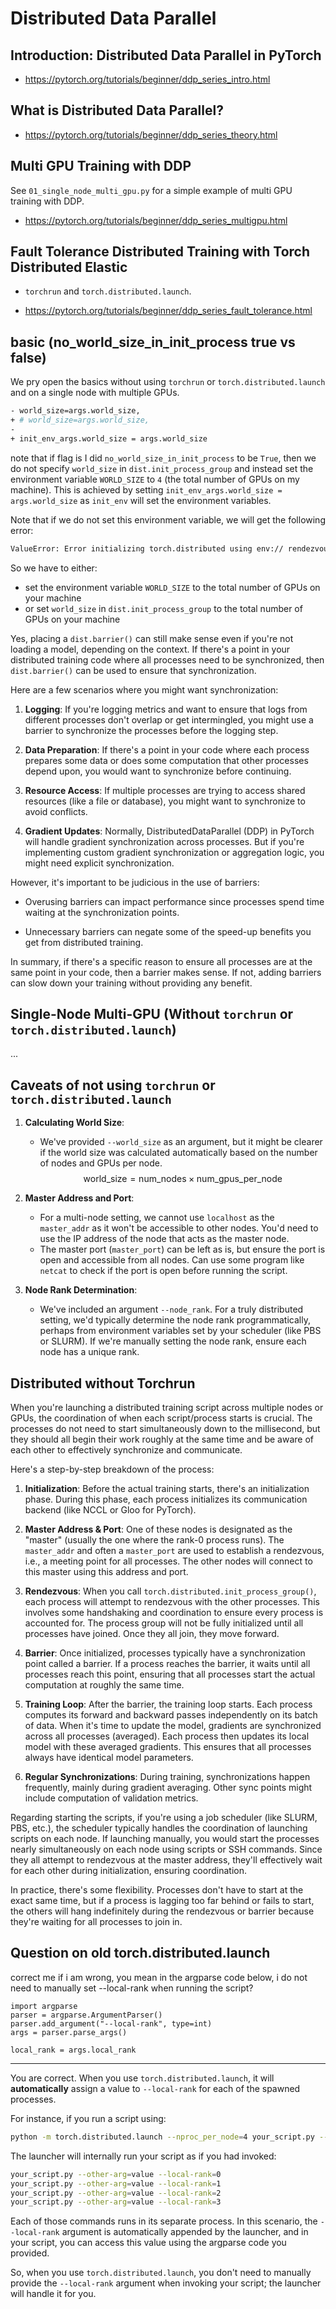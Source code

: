 # Distributed Data Parallel

## Introduction: Distributed Data Parallel in PyTorch

- https://pytorch.org/tutorials/beginner/ddp_series_intro.html

## What is Distributed Data Parallel?

- https://pytorch.org/tutorials/beginner/ddp_series_theory.html

## Multi GPU Training with DDP

See `01_single_node_multi_gpu.py` for a simple example of multi GPU training with DDP.

- https://pytorch.org/tutorials/beginner/ddp_series_multigpu.html

## Fault Tolerance Distributed Training with Torch Distributed Elastic

- `torchrun` and `torch.distributed.launch`.

- https://pytorch.org/tutorials/beginner/ddp_series_fault_tolerance.html

## basic (no_world_size_in_init_process true vs false)

We pry open the basics without using `torchrun` or `torch.distributed.launch`
and on a single node with multiple GPUs.

```bash
- world_size=args.world_size,
+ # world_size=args.world_size,
-
+ init_env_args.world_size = args.world_size
```

note that if flag is I did `no_world_size_in_init_process` to be `True`, then
we do not specify `world_size`
in `dist.init_process_group` and instead set the environment
variable `WORLD_SIZE` to `4` (the total number of GPUs on my machine).
This is achieved by setting `init_env_args.world_size = args.world_size`
as `init_env` will set the environment variables.

Note that if we do not set this environment variable, we will get the following error:

```bash
ValueError: Error initializing torch.distributed using env:// rendezvous: environment variable WORLD_SIZE expected, but not set
```

So we have to either:

- set the environment variable `WORLD_SIZE` to the total number of GPUs on your machine
- or set `world_size` in `dist.init_process_group` to the total number of GPUs on your machine

Yes, placing a `dist.barrier()` can still make sense even if you're not loading a model, depending on the context. If there's a point in your distributed training code where all processes need to be synchronized, then `dist.barrier()` can be used to ensure that synchronization.

Here are a few scenarios where you might want synchronization:

1. **Logging**: If you're logging metrics and want to ensure that logs from different processes don't overlap or get intermingled, you might use a barrier to synchronize the processes before the logging step.

2. **Data Preparation**: If there's a point in your code where each process prepares some data or does some computation that other processes depend upon, you would want to synchronize before continuing.

3. **Resource Access**: If multiple processes are trying to access shared resources (like a file or database), you might want to synchronize to avoid conflicts.

4. **Gradient Updates**: Normally, DistributedDataParallel (DDP) in PyTorch will handle gradient synchronization across processes. But if you're implementing custom gradient synchronization or aggregation logic, you might need explicit synchronization.

However, it's important to be judicious in the use of barriers:

- Overusing barriers can impact performance since processes spend time waiting at the synchronization points.

- Unnecessary barriers can negate some of the speed-up benefits you get from distributed training.

In summary, if there's a specific reason to ensure all processes are at the same point in your code, then a barrier makes sense. If not, adding barriers can slow down your training without providing any benefit.

## Single-Node Multi-GPU (Without `torchrun` or `torch.distributed.launch`)

...


## Caveats of not using `torchrun` or `torch.distributed.launch`

1. **Calculating World Size**:
    - We've provided `--world_size` as an argument, but it might be clearer if the world size was calculated automatically based on the number of nodes and GPUs per node.
    $$ \text{world\_size} = \text{num\_nodes} \times \text{num\_gpus\_per\_node} $$

2. **Master Address and Port**:
    - For a multi-node setting, we cannot use `localhost` as the `master_addr` as it won't be accessible to other nodes. You'd need to use the IP address of the node that acts as the master node.
    - The master port (`master_port`) can be left as is, but ensure the port is open and accessible from all nodes. Can use some program like `netcat` to check if the port is open
    before running the script.

3. **Node Rank Determination**:
    - We've included an argument `--node_rank`. For a truly distributed setting, we'd typically determine the node rank programmatically, perhaps from environment variables set by your scheduler (like PBS or SLURM). If we're manually setting the node rank, ensure each node has a unique rank.


## Distributed without Torchrun

When you're launching a distributed training script across multiple nodes or GPUs, the coordination of when each script/process starts is crucial. The processes do not need to start simultaneously down to the millisecond, but they should all begin their work roughly at the same time and be aware of each other to effectively synchronize and communicate.

Here's a step-by-step breakdown of the process:

1. **Initialization**: Before the actual training starts, there's an initialization phase. During this phase, each process initializes its communication backend (like NCCL or Gloo for PyTorch).

2. **Master Address & Port**: One of these nodes is designated as the "master" (usually the one where the rank-0 process runs). The `master_addr` and often a `master_port` are used to establish a rendezvous, i.e., a meeting point for all processes. The other nodes will connect to this master using this address and port.

3. **Rendezvous**: When you call `torch.distributed.init_process_group()`, each process will attempt to rendezvous with the other processes. This involves some handshaking and coordination to ensure every process is accounted for. The process group will not be fully initialized until all processes have joined. Once they all join, they move forward.

4. **Barrier**: Once initialized, processes typically have a synchronization point called a barrier. If a process reaches the barrier, it waits until all processes reach this point, ensuring that all processes start the actual computation at roughly the same time.

5. **Training Loop**: After the barrier, the training loop starts. Each process computes its forward and backward passes independently on its batch of data. When it's time to update the model, gradients are synchronized across all processes (averaged). Each process then updates its local model with these averaged gradients. This ensures that all processes always have identical model parameters.

6. **Regular Synchronizations**: During training, synchronizations happen frequently, mainly during gradient averaging. Other sync points might include computation of validation metrics.

Regarding starting the scripts, if you're using a job scheduler (like SLURM, PBS, etc.), the scheduler typically handles the coordination of launching scripts on each node. If launching manually, you would start the processes nearly simultaneously on each node using scripts or SSH commands. Since they all attempt to rendezvous at the master address, they'll effectively wait for each other during initialization, ensuring coordination.

In practice, there's some flexibility. Processes don't have to start at the exact same time, but if a process is lagging too far behind or fails to start, the others will hang indefinitely during the rendezvous or barrier because they're waiting for all processes to join in.

## Question on old torch.distributed.launch

correct me if i am wrong, you mean in the argparse code below, i do not need to manually set --local-rank when running the script?
```
import argparse
parser = argparse.ArgumentParser()
parser.add_argument("--local-rank", type=int)
args = parser.parse_args()

local_rank = args.local_rank
```
---

You are correct. When you use `torch.distributed.launch`, it will **automatically** assign a value to `--local-rank` for each of the spawned processes.

For instance, if you run a script using:
```bash
python -m torch.distributed.launch --nproc_per_node=4 your_script.py --other-arg=value
```

The launcher will internally run your script as if you had invoked:
```bash
your_script.py --other-arg=value --local-rank=0
your_script.py --other-arg=value --local-rank=1
your_script.py --other-arg=value --local-rank=2
your_script.py --other-arg=value --local-rank=3
```
Each of those commands runs in its separate process. In this scenario, the `--local-rank` argument is automatically appended by the launcher, and in your script, you can access this value using the argparse code you provided.

So, when you use `torch.distributed.launch`, you don't need to manually provide the `--local-rank` argument when invoking your script; the launcher will handle it for you.